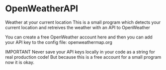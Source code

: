 # OpenWeatherAPI
Weather at your current location
This is a small program which detects your current location and retreives the weather with an API to OpenWeather

You can create a free OpenWeather account here and then you can add your API key to the config file:
openweathermap.org

IMPORTANT
Never save your API keys locally in your code as a string for real production code! But because this is a free account for a small program now it is okay. 


